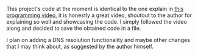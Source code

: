 This project's code at the moment is identical to the one explain in [this programming video](https://www.youtube.com/watch?v=stUnezUHs9g), it is honestly a great video, shoutout to the author for explaining so well and showcasing the code. I simply followed the video along and decided to save the obtained code in a file.

I plan on adding a DNS resolution functionality and maybe other changes that I may think about, as suggested by the author himself.
